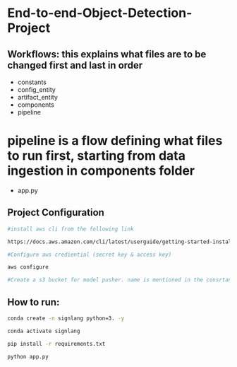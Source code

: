 # End-to-end-Object-Detection-Project


## Workflows: this explains what files are to be changed first and last in order

- constants
- config_entity
- artifact_entity
- components
- pipeline         
# pipeline is a flow defining what files to run first, starting from data ingestion in components folder
- app.py




## Project Configuration

```bash
#install aws cli from the following link

https://docs.aws.amazon.com/cli/latest/userguide/getting-started-install.html
```

```bash
#Configure aws crediential (secret key & access key)

aws configure
```


```bash
#Create a s3 bucket for model pusher. name is mentioned in the consrtant

```



## How to run:

```bash
conda create -n signlang python=3. -y
```

```bash
conda activate signlang
```

```bash
pip install -r requirements.txt
```

```bash
python app.py
```




